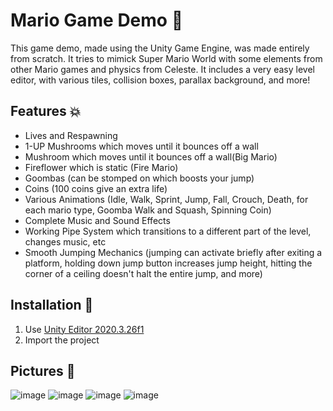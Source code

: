 # Mario Game Demo 🍄

This game demo, made using the Unity Game Engine, was made entirely from scratch. It tries to mimick Super Mario World with some elements from other Mario games and physics from Celeste. It includes a very easy level editor, with various tiles, collision boxes, parallax background, and more!

## Features 💥
- Lives and Respawning
- 1-UP Mushrooms which moves until it bounces off a wall
- Mushroom which moves until it bounces off a wall(Big Mario)
- Fireflower which is static (Fire Mario)
- Goombas (can be stomped on which boosts your jump)
- Coins (100 coins give an extra life)
- Various Animations (Idle, Walk, Sprint, Jump, Fall, Crouch, Death, for each mario type, Goomba Walk and Squash, Spinning Coin)
- Complete Music and Sound Effects
- Working Pipe System which transitions to a different part of the level, changes music, etc
- Smooth Jumping Mechanics (jumping can activate briefly after exiting a platform, holding down jump button increases jump height, hitting the corner of a ceiling doesn't halt the entire jump, and more)

## Installation 🔧

1. Use [Unity Editor 2020.3.26f1](https://unity.com/releases/editor/whats-new/2020.3.26#installs)
2. Import the project

## Pictures 📸
![image](https://github.com/user-attachments/assets/4acab46e-98e8-4030-8c29-140e82f1bc40)
![image](https://github.com/user-attachments/assets/a0d58ff6-2888-43dd-bbdb-6e4356e34f8b)
![image](https://github.com/user-attachments/assets/852a958f-c4c1-4f0d-a85c-0c74041d756c)
![image](https://github.com/user-attachments/assets/bf3abe7f-40b7-43d1-a393-cb0c246d6367)
